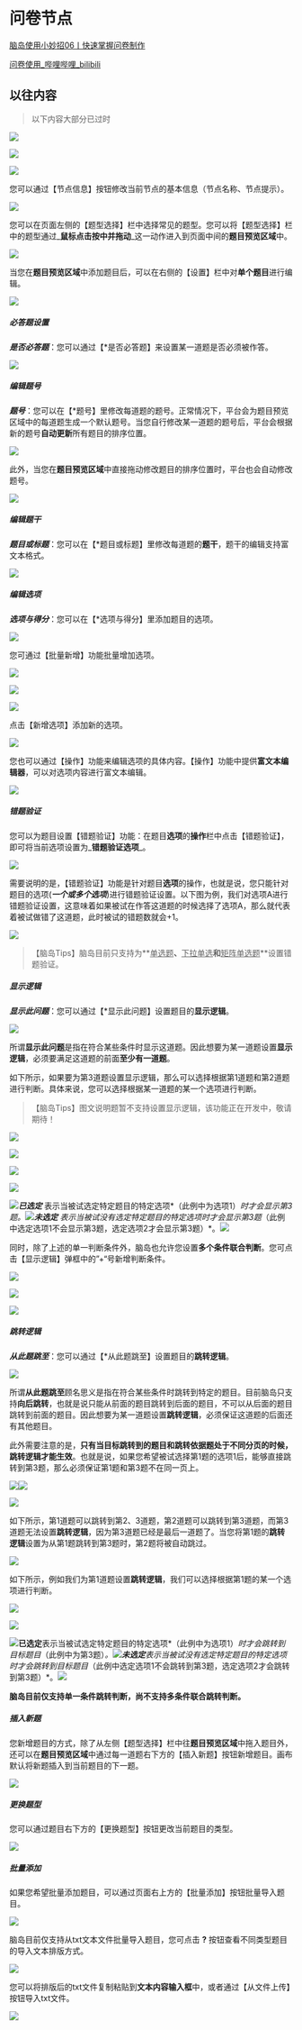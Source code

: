 # 问卷节点 <!-- {docsify-ignore-all} -->
[脑岛使用小妙招06丨快速掌握问卷制作](https://mp.weixin.qq.com/s/oDAG0d8gqY6vE-_FRvO17w)

[问卷使用_哔哩哔哩_bilibili](https://www.bilibili.com/video/BV1g14y147ZT?p=5)

## 以往内容
> 以下内容大部分已过时
>

<font style="color:rgb(38, 38, 38);"></font>

![](https://cdn.nlark.com/yuque/0/2022/gif/26719757/1647583369114-1886224a-c6d0-459e-a82b-f4f0569a4b88.gif)

![](https://cdn.nlark.com/yuque/0/2022/png/26719757/1647583362060-8b85c2e1-bb4d-4ab0-9d2f-260279085466.png)

![](https://cdn.nlark.com/yuque/0/2022/png/26719757/1647583365604-3971b7d7-12d8-4ac5-abb5-ccb5d6e665c2.png)

您可以通过【节点信息】按钮修改当前节点的基本信息（节点名称、节点提示）。

![](https://cdn.nlark.com/yuque/0/2022/png/26719757/1647583365746-10b3286a-33f1-46a2-9d2f-391c95a07e9e.png)

您可以在页面左侧的【题型选择】栏中选择常见的题型。您可以将【题型选择】栏中的题型通过_**鼠标点击按中并拖动**_这一动作进入到页面中间的**题目预览区域**中。

![](https://cdn.nlark.com/yuque/0/2022/gif/26719757/1647583365837-755f8db2-18ed-491e-b635-fe7a26a84ad5.gif)

当您在**题目预览区域**中添加题目后，可以在右侧的【设置】栏中对**单个题目**进行编辑。

![](https://cdn.nlark.com/yuque/0/2022/png/26719757/1647583366061-801df376-bffb-4d23-9b7e-d78705875c66.png)

##### 必答题设置
_**是否必答题**_：您可以通过【*是否必答题】来设置某一道题是否必须被作答。

![](https://cdn.nlark.com/yuque/0/2022/png/26719757/1647583366143-b4b4265f-539b-4d2c-b8b1-debea842298d.png)

##### 编辑题号
_**题号**_：您可以在【*题号】里修改每道题的题号。正常情况下，平台会为题目预览区域中的每道题生成一个默认题号。当您自行修改某一道题的题号后，平台会根据新的题号**自动更新**所有题目的排序位置。

![](https://cdn.nlark.com/yuque/0/2022/gif/26719757/1647583366224-577408b4-ead2-497e-abfc-5ec21a1a831b.gif)

此外，当您在**题目预览区域**中直接拖动修改题目的排序位置时，平台也会自动修改题号。

![](https://cdn.nlark.com/yuque/0/2022/gif/26719757/1647583366304-31c81230-b8d5-449e-b1ca-8cd99b27f419.gif)

##### 编辑题干
_**题目或标题**_：您可以在【*题目或标题】里修改每道题的**题干**，题干的编辑支持富文本格式。

![](https://cdn.nlark.com/yuque/0/2022/gif/26719757/1647583366394-9c4891b1-a91e-41a4-8649-b8f305cc069a.gif)

##### 编辑选项
_**选项与得分**_：您可以在【*选项与得分】里添加题目的选项。

![](https://cdn.nlark.com/yuque/0/2022/gif/26719757/1647583366483-230d13c9-ccd7-4c51-a6b8-64f2514159ed.gif)

您可通过【批量新增】功能批量增加选项。

![](https://cdn.nlark.com/yuque/0/2022/png/26719757/1647583366644-666c4fa1-8982-4357-9fbf-887cfdd47ab3.png)

![](https://cdn.nlark.com/yuque/0/2022/png/26719757/1647583362060-8b85c2e1-bb4d-4ab0-9d2f-260279085466.png)

![](https://cdn.nlark.com/yuque/0/2022/png/26719757/1647583366774-190ab2dc-5272-4136-927c-231172990d8e.png)

点击【新增选项】添加新的选项。

![](https://cdn.nlark.com/yuque/0/2022/gif/26719757/1647583366870-d19d373a-b9c5-4d81-a2b3-db9c07c1f9cf.gif)

您也可以通过【操作】功能来编辑选项的具体内容。【操作】功能中提供**富文本编辑器**，可以对选项内容进行富文本编辑。

![](https://cdn.nlark.com/yuque/0/2022/png/26719757/1647583366953-ddad79e1-c0c9-4ca0-b048-a623a81fd09b.png)

##### 错题验证
您可以为题目设置【错题验证】功能：在题目**选项**的**操作**栏中点击【错题验证】，即可将当前选项设置为_**错题验证选项**_。

![](https://cdn.nlark.com/yuque/0/2022/png/26719757/1647583367044-2fc6c73d-155e-460f-9f34-0d461ddff0b4.png)

需要说明的是，【错题验证】功能是针对题目**选项**的操作，也就是说，您只能针对题目的选项(_**一个或多个选项**_)进行错题验证设置。以下图为例，我们对选项A进行错题验证设置，这意味着如果被试在作答这道题的时候选择了选项A，那么就代表着被试做错了这道题，此时被试的错题数就会+1。

![](https://cdn.nlark.com/yuque/0/2022/gif/26719757/1647583367120-3ac6ed6e-4d29-431c-860c-1d8d458f27b9.gif)

> 【脑岛Tips】脑岛目前只支持为**<u>单选题</u>**、**<u>下拉单选</u>**和**<u>矩阵单选题</u>**设置错题验证。
>

##### 显示逻辑
_**显示此问题**_：您可以通过【*显示此问题】设置题目的**显示逻辑**。

![](https://cdn.nlark.com/yuque/0/2022/png/26719757/1647583367224-a895be2c-1103-4b0e-b380-e6e18bf35e72.png)

所谓**显示此问题**是指在符合某些条件时显示这道题。因此想要为某一道题设置**显示逻辑**，必须要满足这道题的前面**至少有一道题**。

如下所示，如果要为第3道题设置显示逻辑，那么可以选择根据第1道题和第2道题进行判断。具体来说，您可以选择根据某一道题的某一个选项进行判断。

> 【脑岛Tips】图文说明题暂不支持设置显示逻辑，该功能正在开发中，敬请期待！
>

![](https://cdn.nlark.com/yuque/0/2022/png/26719757/1647583367313-23bc2c1c-4de7-4b76-807b-6c484c15f220.png)

![](https://cdn.nlark.com/yuque/0/2022/png/26719757/1647583362060-8b85c2e1-bb4d-4ab0-9d2f-260279085466.png)

![](https://cdn.nlark.com/yuque/0/2022/png/26719757/1647583367399-2bcb5d93-117c-4e70-9b1c-a4309496b053.png)

![](https://cdn.nlark.com/yuque/0/2022/png/26719757/1647583362060-8b85c2e1-bb4d-4ab0-9d2f-260279085466.png)

![](https://cdn.nlark.com/yuque/0/2022/png/26719757/1647583367475-7391976f-4b76-4760-864b-12cf0d3cc084.png)***已选定*** 表示当被试选定特定题目的特定选项*（此例中为选项1）*时才会显示第3题。![](https://cdn.nlark.com/yuque/0/2022/gif/26719757/1647583367579-cc504b99-297f-43da-97e3-56c396c30e41.gif)***未选定*** 表示当被试没有选定特定题目的特定选项时才会显示第3题*（此例中选定选项1不会显示第3题，选定选项2才会显示第3题）*。![](https://cdn.nlark.com/yuque/0/2022/gif/26719757/1647583367662-e3204209-cbe8-4863-9bf5-633a210c5fc0.gif)

同时，除了上述的单一判断条件外，脑岛也允许您设置**多个条件联合判断**。您可点击【显示逻辑】弹框中的”+“号新增判断条件。

![](https://cdn.nlark.com/yuque/0/2022/png/26719757/1647583367741-ac6ec3e2-2be1-4fff-9fd5-229f6aacd972.png)

![](https://cdn.nlark.com/yuque/0/2022/png/26719757/1647583362060-8b85c2e1-bb4d-4ab0-9d2f-260279085466.png)

![](https://cdn.nlark.com/yuque/0/2022/gif/26719757/1647583367824-4e3a5ca3-d2ff-48ae-abaf-45a21082a785.gif)

##### 跳转逻辑
_**从此题跳至**_：您可以通过【*从此题跳至】设置题目的**跳转逻辑**。

![](https://cdn.nlark.com/yuque/0/2022/png/26719757/1647583367923-46f5543a-66cf-4f38-904a-2e99e7cd82eb.png)

所谓**从此题跳至**顾名思义是指在符合某些条件时跳转到特定的题目。目前脑岛只支持**向后跳转**，也就是说只能从前面的题目跳转到后面的题目，不可以从后面的题目跳转到前面的题目。因此想要为某一道题设置**跳转逻辑**，必须保证这道题的后面还有其他题目。

此外需要注意的是，**只有当目标跳转到的题目和跳转依据题处于不同分页的时候，跳转逻辑才能生效**。也就是说，如果您希望被试选择第1题的选项1后，能够直接跳转到第3题，那么必须保证第1题和第3题不在同一页上。

![](https://cdn.nlark.com/yuque/0/2022/png/26719757/1647583368009-2914d6d8-20ee-486e-858e-d7e5bb024c14.png)![](https://cdn.nlark.com/yuque/0/2022/png/26719757/1647583368095-3f6fe351-fe4a-4863-97cf-a6428713078d.png)

![](https://cdn.nlark.com/yuque/0/2022/png/26719757/1647583362060-8b85c2e1-bb4d-4ab0-9d2f-260279085466.png)

如下所示，第1道题可以跳转到第2、3道题，第2道题可以跳转到第3道题，而第3道题无法设置**跳转逻辑**，因为第3道题已经是最后一道题了。当您将第1题的**跳转逻辑**设置为从第1题跳转到第3题时，第2题将被自动跳过。

![](https://cdn.nlark.com/yuque/0/2022/png/26719757/1647583368233-18b0a4ec-dc02-482d-a67c-569bd5680b29.png)

如下所示，例如我们为第1道题设置**跳转逻辑**，我们可以选择根据第1题的某一个选项进行判断。

![](https://cdn.nlark.com/yuque/0/2022/png/26719757/1647583368315-17db0c58-7a9a-4b4e-b7d1-da6acb62dca0.png)

![](https://cdn.nlark.com/yuque/0/2022/png/26719757/1647583362060-8b85c2e1-bb4d-4ab0-9d2f-260279085466.png)

![](https://cdn.nlark.com/yuque/0/2022/png/26719757/1647583368402-2b00320a-e3eb-4f4c-b6d0-dbab426c11a2.png)**已选定**表示当被试选定特定题目的特定选项*（此例中为选项1）*时才会跳转到目标题目*（此例中为第3题）*。![](https://cdn.nlark.com/yuque/0/2022/gif/26719757/1647583368482-fa8ab4ce-230d-4ecb-b693-6d973ac55d4c.gif)**未选定**表示当被试没有选定特定题目的特定选项时才会跳转到目标题目*（此例中选定选项1不会跳转到第3题，选定选项2才会跳转到第3题）*。![](https://cdn.nlark.com/yuque/0/2022/gif/26719757/1647583368568-7e335ab6-da07-4663-b57d-f411392affeb.gif)

**脑岛目前仅支持单一条件跳转判断，尚不支持多条件联合跳转判断。**

##### 插入新题
您新增题目的方式，除了从左侧【题型选择】栏中往**题目预览区域**中拖入题目外，还可以在**题目预览区域**中通过每一道题右下方的【插入新题】按钮新增题目。画布默认将新题插入到当前题目的下一题。

![](https://cdn.nlark.com/yuque/0/2022/png/26719757/1647583368654-5800da7e-8740-4ead-a0a3-4ff651641b31.png)

##### 更换题型
您可以通过题目右下方的【更换题型】按钮更改当前题目的类型。

![](https://cdn.nlark.com/yuque/0/2022/png/26719757/1647583368758-736f3c3d-c226-4302-b5ea-b729fcad83ad.png)

##### 批量添加
如果您希望批量添加题目，可以通过页面右上方的【批量添加】按钮批量导入题目。

![](https://cdn.nlark.com/yuque/0/2022/png/26719757/1647583368837-b8e5852e-ba38-48f6-a975-0ab1d07544a7.png)

脑岛目前仅支持从txt文本文件批量导入题目，您可点击 **?** 按钮查看不同类型题目的导入文本排版方式。

![](https://cdn.nlark.com/yuque/0/2022/png/26719757/1647583368919-6ae9b73a-3e9c-4996-8b08-374ca6013987.png)

您可以将排版后的txt文件复制粘贴到**文本内容输入框**中，或者通过【从文件上传】按钮导入txt文件。

![](https://cdn.nlark.com/yuque/0/2022/gif/26719757/1647583369007-b4ca9c70-7c7b-4778-9801-d93f509ccdc8.gif)

## 

